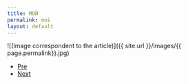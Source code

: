 ```yaml
---
title: МОЙ
permalink: moi
layout: default
---
```



![(Image correspondent to the article)]({{ site.url }}/images/{{ page.permalink}}.jpg)


+ [Pre](xxxx)
+ [Next](xxxx)

